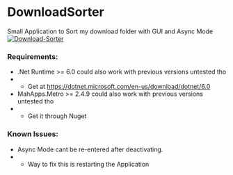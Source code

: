 # DownloadSorter
Small Application to Sort my download folder with GUI and Async Mode
<a href="https://ibb.co/0mHGGT6"><img src="../Download Sorter.gif" alt="Download-Sorter" border="0"></a>

### Requirements:
* .Net Runtime >= 6.0 could also work with previous versions untested tho
* * Get at https://dotnet.microsoft.com/en-us/download/dotnet/6.0
* MahApps.Metro >= 2.4.9 could also work with previous versions untested tho
* * Get it through Nuget

### Known Issues:
* Async Mode cant be re-entered after deactivating.
* * Way to fix this is restarting the Application
